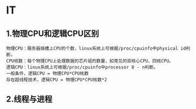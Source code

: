 # IT
## 1.物理CPU和逻辑CPU区别

    物理CPU：服务器插槽上CPU的个数，linux系统上可根据/proc/cpuinfo中physical id判断。
    CPU核数：每个物理CPU上处理数据的芯片组的数量，如常见的双核心CPU、四核CPU。
    逻辑CPU：linux系统上可根据/proc/cpuinfo中processor 0 - n判断。
    一般条件，逻辑CPU = 物理CPU*CPU核数
    存在超线程技术，逻辑CPU = 物理CPU*CPU核数*2 



## 2.线程与进程
